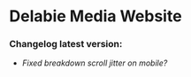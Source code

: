 # Delabie Media Website  

### Changelog latest version:  
- *Fixed breakdown scroll jitter on mobile?*  
